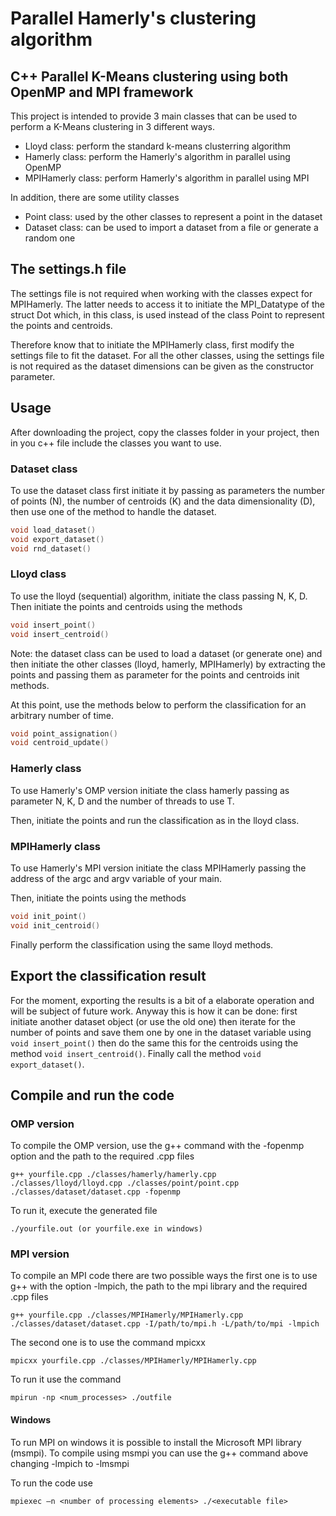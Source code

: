 
# Parallel Hamerly's clustering algorithm
## C++ Parallel K-Means clustering using both OpenMP and MPI framework

This project is intended to provide 3 main classes that can be used to perform a K-Means clustering in 3 different ways.

- Lloyd class: perform the standard k-means clusterring algorithm
- Hamerly class: perform the Hamerly's algorithm in parallel using OpenMP
- MPIHamerly class: perform Hamerly's algorithm in parallel using MPI

In addition, there are some utility classes

- Point class: used by the other classes to represent a point in the dataset
- Dataset class: can be used to import a dataset from a file or generate a random one


## The settings.h file

The settings file is not required when working with the classes expect for MPIHamerly. The latter needs to access it to initiate the MPI_Datatype of the struct Dot which, in this class, is used instead of the class Point to represent the points and centroids. 

Therefore know that to initiate the MPIHamerly class, first modify the settings file to fit the dataset. For all the other classes, using the settings file is not required as the dataset dimensions can be given as the constructor parameter.

## Usage
After downloading the project, copy the classes folder in your project, then in you c++ file include the classes you want to use.

### Dataset class
To use the dataset class first initiate it by passing as parameters the number of points (N), the number of centroids (K) and the data dimensionality (D), then use one of the method to handle the dataset.

```cpp
void load_dataset()
void export_dataset()
void rnd_dataset()
```

### Lloyd class
To use the lloyd (sequential) algorithm, initiate the class passing N, K, D. Then initiate the points and centroids using the methods 

```cpp
void insert_point()
void insert_centroid()
```

Note: the dataset class can be used to load a dataset (or generate one) and then initiate the other classes (lloyd, hamerly, MPIHamerly) by extracting the points and passing them as parameter for the points and centroids init methods.

At this point, use the methods below to perform the classification for an arbitrary number of time.

```cpp
void point_assignation()
void centroid_update()
```

### Hamerly class
To use Hamerly's OMP version initiate the class hamerly passing as parameter N, K, D and the number of threads to use T.

Then, initiate the points and run the classification as in the lloyd class.

### MPIHamerly class
To use Hamerly's MPI version initiate the class MPIHamerly passing the address of the argc and argv variable of your main. 

Then, initiate the points using the methods 
```cpp
void init_point()
void init_centroid()
```

Finally perform the classification using the same lloyd methods.

## Export the classification result
For the moment, exporting the results is a bit of a elaborate operation and will be subject of future work. Anyway this is how it can be done: first initiate another dataset object (or use the old one) then iterate for the number of points and save them one by one in the dataset variable using `void insert_point()` then do the same this for the centroids using the method `void insert_centroid()`. Finally call the method `void export_dataset()`.

## Compile and run the code
### OMP version
To compile the OMP version, use the g++ command with the -fopenmp option and the path to the required .cpp files
```console
g++ yourfile.cpp ./classes/hamerly/hamerly.cpp ./classes/lloyd/lloyd.cpp ./classes/point/point.cpp ./classes/dataset/dataset.cpp -fopenmp
```
To run it, execute the generated file
```console
./yourfile.out (or yourfile.exe in windows)
```
### MPI version
To compile an MPI code there are two possible ways the first one is to use g++ with the option -lmpich, the path to the mpi library and the required .cpp files

```console
g++ yourfile.cpp ./classes/MPIHamerly/MPIHamerly.cpp ./classes/dataset/dataset.cpp -I/path/to/mpi.h -L/path/to/mpi -lmpich 
```

The second one is to use the command mpicxx 

```console
mpicxx yourfile.cpp ./classes/MPIHamerly/MPIHamerly.cpp
```

To run it use the command 
```
mpirun -np <num_processes> ./outfile
```

#### Windows 
To run MPI on windows it is possible to install the Microsoft MPI library (msmpi). To compile using msmpi you can use the g++ command above changing -lmpich to -lmsmpi

To run the code use
```
mpiexec –n <number of processing elements> ./<executable file>
```
